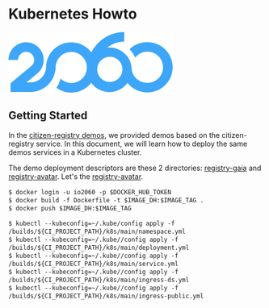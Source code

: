 # Kubernetes Howto

![2060 logo](https://raw.githubusercontent.com/2060-io/.github/44bf28569fec0251a9367a9f6911adfa18a01a7c/profile/assets/2060_logo.svg)

## Getting Started

In the [citizen-registry demos](../README.md), we provided demos based on the citizen-registry service.
In this document, we will learn how to deploy the same demos services in a Kubernetes cluster.

The demo deployment descriptors are these 2 directories: [registry-gaia](registry-gaia) and [registry-avatar](registry-avatar). Let's the [registry-avatar](registry-avatar).

```
$ docker login -u io2060 -p $DOCKER_HUB_TOKEN
$ docker build -f Dockerfile -t $IMAGE_DH:$IMAGE_TAG .
$ docker push $IMAGE_DH:$IMAGE_TAG

```


```
$ kubectl --kubeconfig=~/.kube/config apply -f /builds/${CI_PROJECT_PATH}/k8s/main/namespace.yml
$ kubectl --kubeconfig=~/.kube//config apply -f /builds/${CI_PROJECT_PATH}/k8s/main/deployment.yml
$ kubectl --kubeconfig=~/.kube//config apply -f /builds/${CI_PROJECT_PATH}/k8s/main/service.yml
$ kubectl --kubeconfig=~/.kube//config apply -f /builds/${CI_PROJECT_PATH}/k8s/main/ingress-ds.yml
$ kubectl --kubeconfig=~/.kube//config apply -f /builds/${CI_PROJECT_PATH}/k8s/main/ingress-public.yml
```